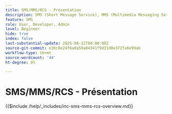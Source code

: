 ```yaml
---
title: SMS/MMS/RCS - Présentation
description: SMS (Short Message Service), MMS (Multimedia Messaging Service) et RCS (Rich Communication Services) sont des canaux de messagerie mobile qui vous permettent d'atteindre les utilisateurs directement sur leur numéro de téléphone, sans nécessiter d'application ni de connexion Internet (SMS/MMS)
feature: SMS
role: User, Developer, Admin
level: Beginner
hide: true
index: false
last-substantial-update: 2025-08-22T00:00:00Z
source-git-commit: e3bc8e24f6a8a59a84341f9d31d0e372fa6e99ab
workflow-type: tm+mt
source-wordcount: '44'
ht-degree: 0%

---
```



# SMS/MMS/RCS - Présentation

{{$include /help/_includes/inc-sms-mms-rcs-overview.md}}
